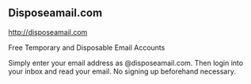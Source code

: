 Disposeamail.com
-------------------
http://disposeamail.com  

Free Temporary and Disposable Email Accounts

Simply enter your email address as <anything>@disposeamail.com. Then login into your inbox and read your email. No signing up beforehand necessary.
